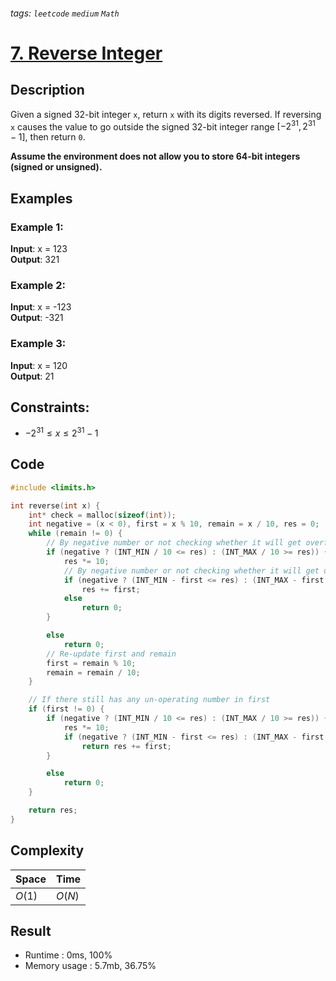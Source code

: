 ###### tags: `leetcode` `medium` `Math`
# [7. Reverse Integer](https://leetcode.com/problems/reverse-integer/)

## Description

Given a signed 32-bit integer `x`, return `x` with its digits reversed. If reversing `x` causes the value to go outside the signed 32-bit integer range $[-2^{31}, 2^{31} - 1]$, then return `0`.  

**Assume the environment does not allow you to store 64-bit integers (signed or unsigned).**  

## Examples
### Example 1:

**Input**: x = 123  
**Output**: 321  

### Example 2:

**Input**: x = -123  
**Output**: -321  

### Example 3:

**Input**: x = 120  
**Output**: 21  

## Constraints:

- $-2^{31} \leq x \leq 2^{31} - 1$

## Code

```c
#include <limits.h>

int reverse(int x) {
    int* check = malloc(sizeof(int));
    int negative = (x < 0), first = x % 10, remain = x / 10, res = 0;
    while (remain != 0) {
        // By negative number or not checking whether it will get overflow after times 10
        if (negative ? (INT_MIN / 10 <= res) : (INT_MAX / 10 >= res)) {
            res *= 10;
            // By negative number or not checking whether it will get overflow after plus first
            if (negative ? (INT_MIN - first <= res) : (INT_MAX - first >= res))
                res += first;
            else
                return 0;
        }

        else
            return 0;
        // Re-update first and remain
        first = remain % 10;
        remain = remain / 10;
    }

    // If there still has any un-operating number in first
    if (first != 0) {
        if (negative ? (INT_MIN / 10 <= res) : (INT_MAX / 10 >= res)) {
            res *= 10;
            if (negative ? (INT_MIN - first <= res) : (INT_MAX - first >= res))
                return res += first;
        }

        else
            return 0;
    }

    return res;
}
```


## Complexity

|Space |Time  |
|-     |-     |
|$O(1)$|$O(N)$|

## Result

- Runtime : 0ms, 100%
- Memory usage : 5.7mb, 36.75%